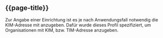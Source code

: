 ## {{page-title}}

Zur Angabe einer Einrichtung ist es je nach Anwendungsfall notwendig die KIM-Adresse mit anzugeben. Dafür wurde dieses Profil spezifiziert, um Organisationen mit KIM, bzw. TIM-Adresse anzugeben.

